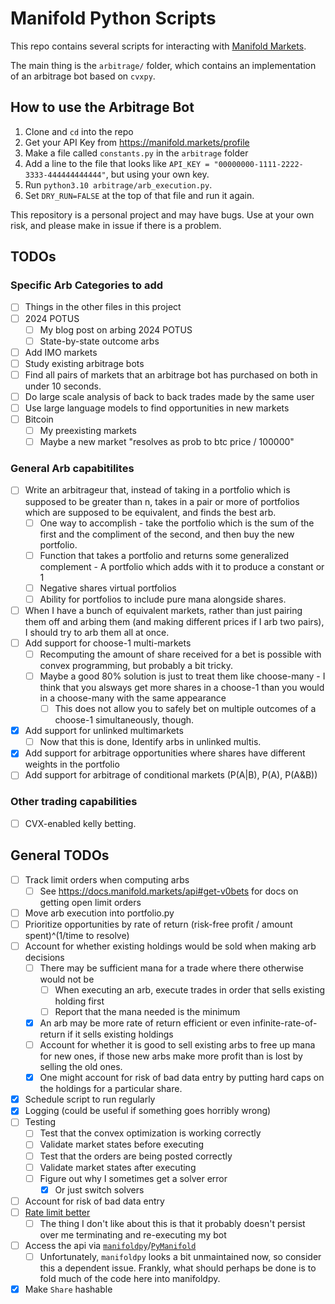 
# Manifold Python Scripts

This repo contains several scripts for interacting with [Manifold Markets](https://manifold.markets/home).

The main thing is the `arbitrage/` folder, which contains an implementation of an arbitrage bot based on `cvxpy`.

## How to use the Arbitrage Bot

1. Clone and `cd` into the repo
2. Get your API Key from <https://manifold.markets/profile>
3. Make a file called `constants.py` in the `arbitrage` folder
4. Add a line to the file that looks like `API_KEY = "00000000-1111-2222-3333-444444444444"`, but using your own key.
5. Run `python3.10 arbitrage/arb_execution.py`.
6. Set `DRY_RUN=FALSE` at the top of that file and run it again.

This repository is a personal project and may have bugs. Use at your own risk, and please make in issue if there is a problem.

## TODOs

### Specific Arb Categories to add

- [ ] Things in the other files in this project
- [ ] 2024 POTUS
  - [ ] My blog post on arbing 2024 POTUS
  - [ ] State-by-state outcome arbs
- [ ] Add IMO markets
- [ ] Study existing arbitrage bots
- [ ] Find all pairs of markets that an arbitrage bot has purchased on both in under 10 seconds.
- [ ] Do large scale analysis of back to back trades made by the same user
- [ ] Use large language models to find opportunities in new markets
- [ ] Bitcoin
  - [ ] My preexisting markets
  - [ ] Maybe a new market "resolves as prob to btc price / 100000"

### General Arb capabitilites

- [ ] Write an arbitrageur that, instead of taking in a portfolio which is supposed to be greater than n, takes in a pair or more of portfolios which are supposed to be equivalent, and finds the best arb.
  - [ ] One way to accomplish - take the portfolio which is the sum of the first and the compliment of the second, and then buy the new portfolio.
  - [ ] Function that takes a portfolio and returns some generalized complement - A portfolio which adds with it to produce a constant or 1
  - [ ] Negative shares virtual portfolios
  - [ ] Ability for portfolios to include pure mana alongside shares.
- [ ] When I have a bunch of equivalent markets, rather than just pairing them off and arbing them (and making different prices if I arb two pairs), I should try to arb them all at once.
- [ ] Add support for choose-1 multi-markets
  - [ ] Recomputing the amount of share received for a bet is possible with convex programming, but probably a bit tricky.
  - [ ] Maybe a good 80% solution is just to treat them like choose-many - I think that you alsways get more shares in a choose-1 than you would in a choose-many with the same appearance
    - [ ] This does not allow you to safely bet on multiple outcomes of a choose-1 simultaneously, though.
- [X] Add support for unlinked multimarkets
  - [ ] Now that this is done, Identify arbs in unlinked multis.
- [X] Add support for arbitrage opportunities where shares have different weights in the portfolio
- [ ] Add support for arbitrage of conditional markets (P(A|B), P(A), P(A&B))

### Other trading capabilities

- [ ] CVX-enabled kelly betting.

## General TODOs

- [ ] Track limit orders when computing arbs
  - [ ] See <https://docs.manifold.markets/api#get-v0bets> for docs on getting open limit orders
- [ ] Move arb execution into portfolio.py
- [ ] Prioritize opportunities by rate of return (risk-free profit / amount spent)^(1/time to resolve)
- [ ] Account for whether existing holdings would be sold when making arb decisions
  - [ ] There may be sufficient mana for a trade where there otherwise would not be
    - [ ] When executing an arb, execute trades in order that sells existing holding first
    - [ ] Report that the mana needed is the minimum
  - [X] An arb may be more rate of return efficient or even infinite-rate-of-return if it sells existing holdings
  - [ ] Account for whether it is good to sell existing arbs to free up mana for new ones, if those new arbs make more profit than is lost by selling the old ones.
  - [X] One might account for risk of bad data entry by putting hard caps on the holdings for a particular share.
- [X] Schedule script to run regularly
- [X] Logging (could be useful if something goes horribly wrong)
- [ ] Testing
  - [ ] Test that the convex optimization is working correctly
  - [ ] Validate market states before executing
  - [ ] Test that the orders are being posted correctly
  - [ ] Validate market states after executing
  - [ ] Figure out why I sometimes get a solver error
    - [X] Or just switch solvers
- [ ] Account for risk of bad data entry
- [ ] [Rate limit better](https://pypi.org/project/ratelimit/)
  - [ ] The thing I don't like about this is that it probably doesn't persist over me terminating and re-executing my bot
- [ ] Access the api via [`manifoldpy`](https://github.com/vluzko/manifoldpy)/[`PyManifold`](https://github.com/bcongdon/PyManifold)
  - [ ] Unfortunately, `manifoldpy` looks a bit unmaintained now, so consider this a dependent issue. Frankly, what should perhaps be done is to fold much of the code here into manifoldpy.
- [X] Make `Share` hashable